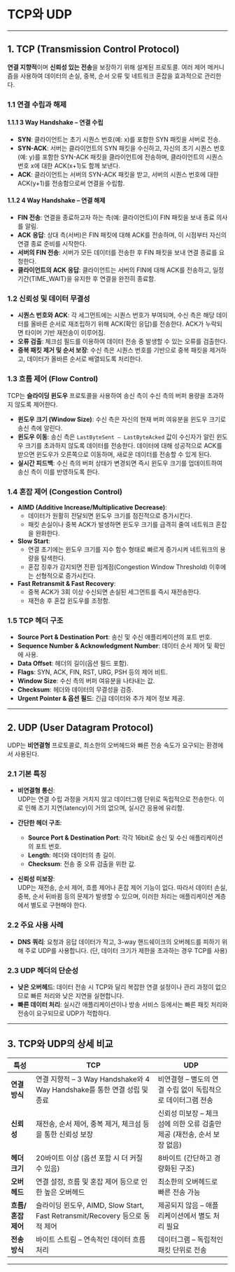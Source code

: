 # TCP와 UDP

---

## 1. TCP (Transmission Control Protocol)

**연결 지향적**이며 **신뢰성 있는 전송**을 보장하기 위해 설계된 프로토콜. 여러 제어 메커니즘을 사용하여 데이터의 손실, 중복, 순서 오류 및 네트워크 혼잡을 효과적으로 관리한다.

### 1.1 연결 수립과 해제

#### 1.1.1 3 Way Handshake – 연결 수립

- **SYN**: 클라이언트는 초기 시퀀스 번호(예: x)를 포함한 SYN 패킷을 서버로 전송.
- **SYN-ACK**: 서버는 클라이언트의 SYN 패킷을 수신하고, 자신의 초기 시퀀스 번호(예: y)를 포함한 SYN-ACK 패킷을 클라이언트에 전송하며, 클라이언트의 시퀀스 번호 x에 대한 ACK(x+1)도 함께 보낸다.
- **ACK**: 클라이언트는 서버의 SYN-ACK 패킷을 받고, 서버의 시퀀스 번호에 대한 ACK(y+1)를 전송함으로써 연결을 수립함.

#### 1.1.2 4 Way Handshake – 연결 해제

- **FIN 전송**: 연결을 종료하고자 하는 측(예: 클라이언트)이 FIN 패킷을 보내 종료 의사를 알림.
- **ACK 응답**: 상대 측(서버)은 FIN 패킷에 대해 ACK를 전송하며, 이 시점부터 자신의 연결 종료 준비를 시작한다.
- **서버의 FIN 전송**: 서버가 모든 데이터를 전송한 후 FIN 패킷을 보내 연결 종료를 요청한다.
- **클라이언트의 ACK 응답**: 클라이언트는 서버의 FIN에 대해 ACK를 전송하고, 일정 기간(TIME_WAIT)을 유지한 후 연결을 완전히 종료함.

### 1.2 신뢰성 및 데이터 무결성

- **시퀀스 번호와 ACK**: 각 세그먼트에는 시퀀스 번호가 부여되며, 수신 측은 해당 데이터를 올바른 순서로 재조립하기 위해 ACK(확인 응답)를 전송한다. ACK가 누락되면 타이머 기반 재전송이 이루어짐.
- **오류 검출**: 체크섬 필드를 이용하여 데이터 전송 중 발생할 수 있는 오류를 검출한다.
- **중복 패킷 제거 및 순서 보장**: 수신 측은 시퀀스 번호를 기반으로 중복 패킷을 제거하고, 데이터가 올바른 순서로 배열되도록 처리한다.

### 1.3 흐름 제어 (Flow Control)

TCP는 **슬라이딩 윈도우** 프로토콜을 사용하여 송신 측이 수신 측의 버퍼 용량을 초과하지 않도록 제어한다.

- **윈도우 크기 (Window Size)**: 수신 측은 자신의 현재 버퍼 여유분을 윈도우 크기로 송신 측에 알린다.
- **윈도우 이동**: 송신 측은 `LastByteSent – LastByteAcked` 값이 수신자가 알린 윈도우 크기를 초과하지 않도록 데이터를 전송한다. 데이터에 대해 성공적으로 ACK를 받으면 윈도우가 오른쪽으로 이동하며, 새로운 데이터를 전송할 수 있게 된다.
- **실시간 피드백**: 수신 측의 버퍼 상태가 변경되면 즉시 윈도우 크기를 업데이트하여 송신 측이 이를 반영하도록 한다.

### 1.4 혼잡 제어 (Congestion Control)

- **AIMD (Additive Increase/Multiplicative Decrease)**:
  - 데이터가 원활히 전달되면 윈도우 크기를 점진적으로 증가시킨다.
  - 패킷 손실이나 중복 ACK가 발생하면 윈도우 크기를 급격히 줄여 네트워크 혼잡을 완화한다.
- **Slow Start**:
  - 연결 초기에는 윈도우 크기를 지수 함수 형태로 빠르게 증가시켜 네트워크의 용량을 탐색한다.
  - 혼잡 징후가 감지되면 전환 임계점(Congestion Window Threshold) 이후에는 선형적으로 증가시킨다.
- **Fast Retransmit & Fast Recovery**:
  - 중복 ACK가 3회 이상 수신되면 손실된 세그먼트를 즉시 재전송한다.
  - 재전송 후 혼잡 윈도우를 조정함.

### 1.5 TCP 헤더 구조

- **Source Port & Destination Port**: 송신 및 수신 애플리케이션의 포트 번호.
- **Sequence Number & Acknowledgment Number**: 데이터 순서 제어 및 확인에 사용.
- **Data Offset**: 헤더의 길이(옵션 필드 포함).
- **Flags**: SYN, ACK, FIN, RST, URG, PSH 등의 제어 비트.
- **Window Size**: 수신 측의 버퍼 여유분을 나타내는 값.
- **Checksum**: 헤더와 데이터의 무결성을 검증.
- **Urgent Pointer & 옵션 필드**: 긴급 데이터와 추가 제어 정보 제공.

---

## 2. UDP (User Datagram Protocol)

UDP는 **비연결형** 프로토콜로, 최소한의 오버헤드와 빠른 전송 속도가 요구되는 환경에서 사용된다.

### 2.1 기본 특징

- **비연결형 통신**:  
  UDP는 연결 수립 과정을 거치지 않고 데이터그램 단위로 독립적으로 전송한다. 이로 인해 초기 지연(latency)이 거의 없으며, 실시간 응용에 유리함.
- **간단한 헤더 구조**:

  - **Source Port & Destination Port**: 각각 16bit로 송신 및 수신 애플리케이션의 포트 번호.
  - **Length**: 헤더와 데이터의 총 길이.
  - **Checksum**: 전송 중 오류 검출을 위한 값.

- **신뢰성 미보장**:  
  UDP는 재전송, 순서 제어, 흐름 제어나 혼잡 제어 기능이 없다. 따라서 데이터 손실, 중복, 순서 뒤바뀜 등의 문제가 발생할 수 있으며, 이러한 처리는 애플리케이션 계층에서 별도로 구현해야 한다.

### 2.2 주요 사용 사례

- **DNS 쿼리**: 요청과 응답 데이터가 작고, 3-way 핸드쉐이크의 오버헤드를 피하기 위해 주로 UDP를 사용합니다. (단, 데이터 크기가 제한을 초과하는 경우 TCP를 사용)

### 2.3 UDP 헤더의 단순성

- **낮은 오버헤드**: 데이터 전송 시 TCP와 달리 복잡한 연결 설정이나 관리 과정이 없으므로 빠른 처리와 낮은 지연을 실현합니다.
- **빠른 데이터 처리**: 실시간 애플리케이션이나 방송 서비스 등에서는 빠른 패킷 처리와 전송이 요구되므로 UDP가 적합하다.

---

## 3. TCP와 UDP의 상세 비교

| **특성**           | **TCP**                                                                      | **UDP**                                                                 |
| ------------------ | ---------------------------------------------------------------------------- | ----------------------------------------------------------------------- |
| **연결 방식**      | 연결 지향적 – 3 Way Handshake와 4 Way Handshake를 통한 연결 성립 및 종료     | 비연결형 – 별도의 연결 수립 없이 독립적으로 데이터그램 전송             |
| **신뢰성**         | 재전송, 순서 제어, 중복 제거, 체크섬 등을 통한 신뢰성 보장                   | 신뢰성 미보장 – 체크섬에 의한 오류 검출만 제공 (재전송, 순서 보장 없음) |
| **헤더 크기**      | 20바이트 이상 (옵션 포함 시 더 커질 수 있음)                                 | 8바이트 (간단하고 경량화된 구조)                                        |
| **오버헤드**       | 연결 설정, 흐름 및 혼잡 제어 등으로 인한 높은 오버헤드                       | 최소한의 오버헤드로 빠른 전송 가능                                      |
| **흐름/혼잡 제어** | 슬라이딩 윈도우, AIMD, Slow Start, Fast Retransmit/Recovery 등으로 동적 제어 | 제공되지 않음 – 애플리케이션에서 별도 처리 필요                         |
| **전송 방식**      | 바이트 스트림 – 연속적인 데이터 흐름 처리                                    | 데이터그램 – 독립적인 패킷 단위로 전송                                  |

---
